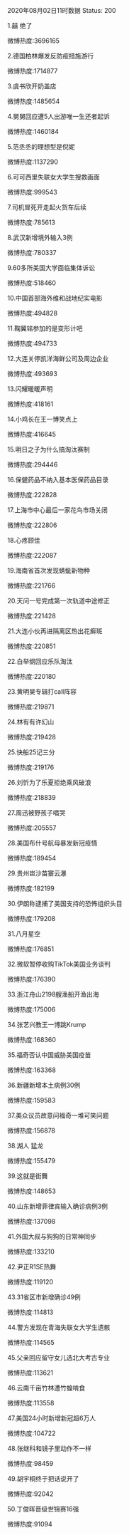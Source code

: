 2020年08月02日11时数据
Status: 200

1.囍 绝了

微博热度:3696165

2.德国柏林爆发反防疫措施游行

微博热度:1714877

3.虞书欣开奶盖店

微博热度:1485654

4.舅舅回应遭5人出游唯一生还者起诉

微博热度:1460184

5.范丞丞的理想型是倪妮

微博热度:1137290

6.可可西里失联女大学生搜救画面

微博热度:999543

7.司机冒死开走起火货车后续

微博热度:785613

8.武汉新增境外输入3例

微博热度:780337

9.60多所美国大学面临集体诉讼

微博热度:518460

10.中国首部海外维和战地纪实电影

微博热度:494828

11.鞠翼铭参加的是变形计吧

微博热度:494733

12.大连关停凯洋海鲜公司及周边企业

微博热度:493693

13.闪耀暖暖声明

微博热度:418161

14.小鸡长在王一博笑点上

微博热度:416645

15.明日之子为什么搞淘汰赛制

微博热度:294446

16.保健药品不纳入基本医保药品目录

微博热度:222828

17.上海市中心最后一家花鸟市场关闭

微博热度:222806

18.心疼顾佳

微博热度:222087

19.海南省首次发现蜻蜓新物种

微博热度:221766

20.天问一号完成第一次轨道中途修正

微博热度:221428

21.大连小伙再进隔离区热出花癣斑

微博热度:220851

22.白举纲回应乐队淘汰

微博热度:220180

23.黄明昊专辑打call阵容

微博热度:219871

24.林有有许幻山

微博热度:219428

25.快船25记三分

微博热度:219176

26.刘忻为了乐夏拒绝乘风破浪

微博热度:218839

27.周迅被野孩子唱哭

微博热度:205557

28.美国布什号航母暴发新冠疫情

微博热度:189454

29.贵州岜沙苗寨云瀑

微博热度:182199

30.伊朗称逮捕了美国支持的恐怖组织头目

微博热度:179208

31.八月星空

微博热度:176851

32.微软暂停收购TikTok美国业务谈判

微博热度:176390

33.浙江舟山2198艘渔船开渔出海

微博热度:175006

34.张艺兴教王一博跳Krump

微博热度:168360

35.福奇否认中国威胁美国疫苗

微博热度:163368

36.新疆新增本土病例30例

微博热度:159583

37.美众议员故意问福奇一堆可笑问题

微博热度:156878

38.湖人 猛龙

微博热度:155479

39.这就是街舞

微博热度:148653

40.山东新增菲律宾输入确诊病例3例

微博热度:137098

41.外国大叔与狗狗的日常神同步

微博热度:133210

42.尹正R1SE热舞

微博热度:119120

43.31省区市新增确诊49例

微博热度:114813

44.警方发现在青海失联女大学生遗骸

微博热度:114565

45.父亲回应留守女儿选北大考古专业

微博热度:113621

46.云南千亩竹林遭竹蝗啃食

微博热度:113558

47.美国24小时新增新冠超6万人

微博热度:104722

48.张继科和镜子里动作不一样

微博热度:98459

49.胡宇桐终于把话说开了

微博热度:92042

50.丁俊晖晋级世锦赛16强

微博热度:91094

